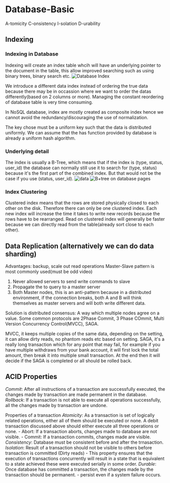 # Database-Basic
A-tomicity C-onsistency I-solation D-urability

## Indexing
### Indexing in Database
Indexing will create an index table whcih will have an underlying pointer to the document in the table, this allow improved searching such as using binary trees, binary search etc.
![Database Index](https://i.imgur.com/AwYydmV.png)

We introduce a different data index instead of ordering the true data because there may be in occassion where we want to order the datas differently(based on 2 columns or more). Managing the constant reordering of database table is very time consuming.

In NoSQL database, index are mostly created as composite index hence we cannot avoid the redundancy/discouraging the use of normalization.

The key chose must be a uniform key such that the data is distributed uniformly. We can assume that the has function provided by database is already a uniform hash algorithm.

### Underlying detail
The index is usually a B-Tree, which means that if the index is (type, status, user_id) the database can normally still use it to search for (type, status) because it's the first part of the combined index. But that would not be the case if you use (status, user_id).
![data](https://i.imgur.com/SBVb3HO.png) ![B+tree on database pages](https://i.imgur.com/wJMD0kn.png)

### Index Clustering
Clustered index means that the rows are stored physically closed to each other on the disk. Therefore there can only be one clustered index. Each new index will increase the time it takes to write new records because the rows have to be rearranged. Read on clustered index will generally be faster because we can directly read from the table(already sort close to each other).

## Data Replication (alternatively we can do data sharding)
Advantages: backup, scale out read operations
Master-Slave pattern is most commonly used(must be odd video)
1. Never allowed servers to send write commands to slave
2. Propagate the to query to a master server
3. Both Master nodes, this is an anti-pattern because in a distributed environment, if the connection breaks, both A and B will think themselves as master servers and will both write different data.

Solution is distributed consensus: A way which multiple nodes agree on a value. Some common protocols are 2Phase Commit, 3 Phase COmmit, Multi Version Concurrency Control(MVCC), SAGA.

MVCC, it keeps multiple copies of the same data, depending on the setting, it can allow dirty reads, no phantom reads etc based on setting.
SAGA, it's a really long transaction which for any point that may fail, for example if you have multiple withdraws from your bank account, it will first lock the total amount, then break it into multiple small transaction. At the end then it will decide if the SAGA is completed or all should be rolled back.

## ACID Properties
*Commit*: After all instructions of a transaction are successfully executed, the changes made by transaction are made permanent in the database.
*Rollback*: If a transaction is not able to execute all operations successfully, all the changes made by transaction are undone.

Properties of a transaction
*Atomicity*: As a transaction is set of logically related operations, either all of them should be executed or none. A debit transaction discussed above should either execute all three operations or none.
    - Abort: If a transaction aborts, changes made to database are not visible.
    - Commit: If a transaction commits, changes made are visible.
*Consistency*: Database must be consistent before and after the trnasaction.
*Isolation*: Result of a transaction should not be visible to others before transaction is committed (Dirty reads)
    - This property ensures that the execution of transactions concurrently will result in a state that is equivalent to a state achieved these were executed serially in some order.
*Durable*: Once database has committed a transaction, the changes made by the transaction should be permanent.
    - persist even if a system failure occurs.
